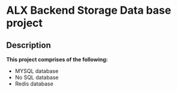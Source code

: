 # ALX Backend Storage Data base project
## Description
**This project comprises of the following:**
- MYSQL database
- No SQL database
- Redis database
